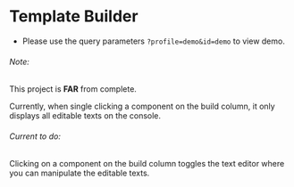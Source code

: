 # Template Builder

* Please use the query parameters `?profile=demo&id=demo` to view demo.
  
###### Note:

This project is **FAR** from complete.

Currently, when single clicking a component on the build column, it only displays all editable texts on the console.

###### Current to do:

Clicking on a component on the build column toggles the text editor where you can manipulate the editable texts.
